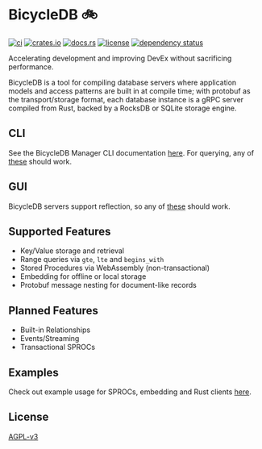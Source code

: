 # BicycleDB 🚲

[![ci](https://github.com//ordinarylabs/bicycle/actions/workflows/ci.yml/badge.svg)](https://github.com//ordinarylabs/bicycle/actions/workflows/ci.yml)
[![crates.io](https://img.shields.io/crates/v/bicycle.svg)](https://crates.io/crates/bicycle)
[![docs.rs](https://docs.rs/bicycle/badge.svg)](https://docs.rs/bicycle/)
[![license](https://img.shields.io/github/license/ordinarylabs/bicycle.svg)](https://github.com/ordinarylabs/bicycle/blob/main/LICENSE)
[![dependency status](https://deps.rs/repo/github/ordinarylabs/bicycle/status.svg)](https://deps.rs/repo/github/ordinarylabs/bicycle)

Accelerating development and improving DevEx without sacrificing performance.

BicycleDB is a tool for compiling database servers where application models and access patterns are built in at compile time; with protobuf as the transport/storage format, each database instance is a gRPC server compiled from Rust, backed by a RocksDB or SQLite storage engine.

## CLI

See the BicycleDB Manager CLI documentation [here](https://crates.io/crates/bicycle). For querying, any of [these](https://github.com/grpc-ecosystem/awesome-grpc?tab=readme-ov-file#cli) should work.

## GUI

BicycleDB servers support reflection, so any of [these](https://github.com/grpc-ecosystem/awesome-grpc?tab=readme-ov-file#gui) should work.

## Supported Features

- Key/Value storage and retrieval
- Range queries via `gte`, `lte` and `begins_with`
- Stored Procedures via WebAssembly (non-transactional)
- Embedding for offline or local storage
- Protobuf message nesting for document-like records

## Planned Features

- Built-in Relationships
- Events/Streaming
- Transactional SPROCs

## Examples

Check out example usage for SPROCs, embedding and Rust clients [here](https://github.com/ordinarylabs/bicycle/tree/main/examples).

## License

[AGPL-v3](https://opensource.org/license/AGPL-v3)
